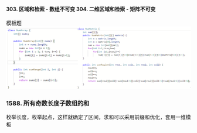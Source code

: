 #### 303. 区域和检索 - 数组不可变  304. 二维区域和检索 - 矩阵不可变
模板题
![模板](https://raw.githubusercontent.com/liang233/leetcode-/main/image/%E5%8C%BA%E9%97%B4%E5%92%8C/6.png)

### 1588. 所有奇数长度子数组的和 
枚举长度，枚举起点，这样就确定了区间，求和可以采用前缀和优化，套用一维模板 <br />




